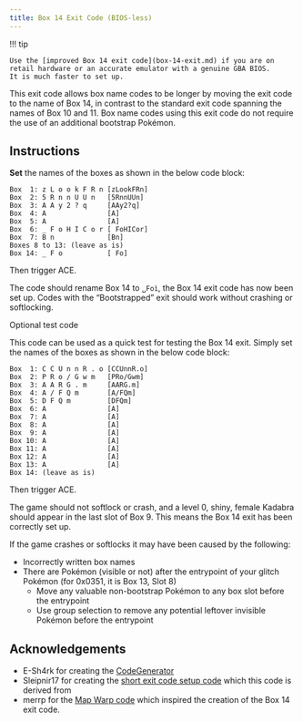 ```yaml
---
title: Box 14 Exit Code (BIOS-less)
---
```

!!! tip

    Use the [improved Box 14 exit code](box-14-exit.md) if you are on retail hardware or an accurate emulator with a genuine GBA BIOS.
    It is much faster to set up.
    

This exit code allows box name codes to be longer by moving the exit code to the name of Box 14, in contrast to the standard exit code spanning the names of Box 10 and 11.
Box name codes using this exit code do not require the use of an additional bootstrap Pokémon.

## Instructions

**Set** the names of the boxes as shown in the below code block:

```
Box  1:	z L o o k F R n	[zLookFRn]
Box  2:	5 R n n U U n  	[5RnnUUn]
Box  3:	A A y 2 ? q    	[AAy2?q]
Box  4:	A              	[A]
Box  5:	A              	[A]
Box  6:	_ F o H I C o r	[ FoHICor]
Box  7:	B n            	[Bn]
Boxes 8 to 13: (leave as is)
Box 14:	_ F o          	[ Fo]
```

Then trigger ACE.

The code should rename Box 14 to `␣Foì`, the Box 14 exit code has now been set up. Codes with the “Bootstrapped” exit should work without crashing or softlocking.

<div class="admonition info" markdown="block">
<p class="admonition-title">Optional test code</p>

This code can be used as a quick test for testing the Box 14 exit. Simply set the names of the boxes as shown in the below code block:

```
Box  1: C C U n n R . o [CCUnnR.o]
Box  2: P R o / G w m   [PRo/Gwm]
Box  3: A A R G . m     [AARG.m]
Box  4: A / F Q m       [A/FQm]
Box  5: D F Q m         [DFQm]
Box  6: A               [A]
Box  7: A               [A]
Box  8: A               [A]
Box  9: A               [A]
Box 10: A               [A]
Box 11: A               [A]
Box 12: A               [A]
Box 13: A               [A]
Box 14: (leave as is)
```

Then trigger ACE.

The game should not softlock or crash, and a level 0, shiny, female Kadabra should appear in the last slot of Box 9. This means the Box 14 exit has been correctly set up.

</div>

If the game crashes or softlocks it may have been caused by the following:

- Incorrectly written box names
- There are Pokémon (visible or not) after the entrypoint of your glitch Pokémon (for 0x0351, it is Box 13, Slot 8)
    - Move any valuable non-bootstrap Pokémon to any box slot before the entrypoint
    - Use group selection to remove any potential leftover invisible Pokémon before the entrypoint

## Acknowledgements

- E-Sh4rk for creating the [CodeGenerator](https://e-sh4rk.github.io/CodeGenerator)
- Sleipnir17 for creating the [short exit code setup code](https://e-sh4rk.github.io/EmeraldACE_web/doc/FRLG_Short_Exit_Codes_Guide.pdf) which this code is derived from
- merrp for the [Map Warp code](https://www.youtube.com/watch?v=yVhK4pLC9ac) which inspired the creation of the Box 14 exit code.
